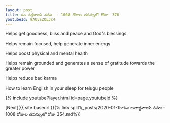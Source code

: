 ```yaml
---
layout: post
title: ఓం వర్ధనాయ నమః  - 1008 రోజుల తపస్సులో రోజు  376
youtubeId: 9AUvsZOLJc4
---
```

 
 
Helps get goodness, bliss and peace and God's blessings
 
Helps remain focused, help generate inner energy 
 
Helps boost physical and mental health 
 
Helps remain grounded and generates a sense of gratitude towards the greater power 
 
Helps reduce bad karma
 
How to learn English in your sleep for telugu people
 
 
 
 


{% include youtubePlayer.html id=page.youtubeId %}
 
[Next]({{ site.baseurl }}{% link split1/_posts/2020-01-15-ఓం జనార్దనాయ నమః  - 1008 రోజుల తపస్సులో రోజు  354.md%})
 
